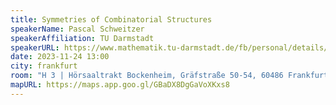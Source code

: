 ```yaml
---
title: Symmetries of Combinatorial Structures
speakerName: Pascal Schweitzer
speakerAffiliation: TU Darmstadt
speakerURL: https://www.mathematik.tu-darmstadt.de/fb/personal/details/pascal_schweitzer.de.jsp
date: 2023-11-24 13:00
city: frankfurt
room: "H 3 | Hörsaaltrakt Bockenheim, Gräfstraße 50-54, 60486 Frankfurt am Main"
mapURL: https://maps.app.goo.gl/GBaDX8DgGaVoXKxs8
---
```

